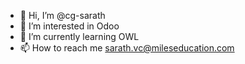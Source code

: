 - 👋 Hi, I’m @cg-sarath
- 👀 I’m interested in Odoo
- 🌱 I’m currently learning OWL
- 📫 How to reach me sarath.vc@mileseducation.com

<!---
cg-sarath/cg-sarath is a ✨ special ✨ repository because its `README.md` (this file) appears on your GitHub profile.
You can click the Preview link to take a look at your changes.
--->
